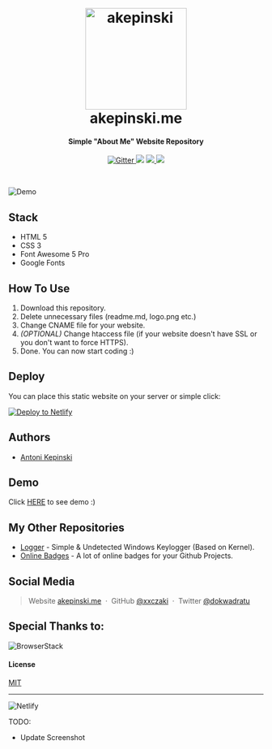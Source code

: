<h1 align="center">
  <br>
  <a href="https://akepinski.me/"><img src="https://raw.githubusercontent.com/xxczaki/akepinski.me/master/logo.jpg" alt="akepinski" width="200"></a>
  <br>
  akepinski.me
  <br>
</h1>

<h4 align="center">Simple "About Me" Website Repository</h4>

<p align="center">
  <a href="https://codeclimate.com/github/xxczaki/akepinski.me">
    <img src="https://codeclimate.com/github/rails/rails/badges/gpa.svg"
         alt="Gitter">
  </a>
  <a href="http://joinslaack.herokuapp.com/"><img src="https://img.shields.io/badge/Slack-JOIN-%23E01563.svg"></a>
  <a href="https://opensource.org/licenses/MIT">
      <img src="https://camo.githubusercontent.com/3ccf4c50a1576b0dd30b286717451fa56b783512/68747470733a2f2f696d672e736869656c64732e696f2f62616467652f4c6963656e73652d4d49542d79656c6c6f772e737667">
  </a>
  <a href="https://www.paypal.me/akepinski">
    <img src="https://img.shields.io/badge/$-donate-ff69b4.svg?maxAge=2592000&amp;style=flat">
  </a>
</p>
<br>

![Demo](https://raw.githubusercontent.com/xxczaki/akepinski.me/master/demo.png)

## Stack

* HTML 5
* CSS 3
* Font Awesome 5 Pro
* Google Fonts

## How To Use

1. Download this repository.
2. Delete unnecessary files (readme.md, logo.png etc.)
3. Change CNAME file for your website.
4. *(OPTIONAL)* Change htaccess file (if your website doesn't have SSL or you don't want to force HTTPS).
5. Done. You can now start coding :)

## Deploy

You can place this static website on your server or simple click:

[![Deploy to Netlify](https://www.netlify.com/img/deploy/button.svg)](https://app.netlify.com/start/deploy?repository=https://github.com/xxczaki/akepinski.me)

## Authors

- [Antoni Kepinski](https://github.com/xxczaki)

## Demo

Click [HERE](https://akepinski.me) to see demo :)

## My Other Repositories

- [Logger](https://github.com/xxczaki/logger) - Simple & Undetected Windows Keylogger (Based on Kernel).
- [Online Badges](https://github.com/xxczaki/online-badges) - A lot of online badges for your Github Projects.

## Social Media

> Website [akepinski.me](https://akepinski.me) &nbsp;&middot;&nbsp;
> GitHub [@xxczaki](https://github.com/xxczaki) &nbsp;&middot;&nbsp;
> Twitter [@dokwadratu](https://twitter.com/dokwadratu)

## Special Thanks to:

![BrowserStack](https://www.browserstack.com/images/layout/logo.png)

#### License

[MIT](https://opensource.org/licenses/MIT)

---

![Netlify](https://www.netlify.com/img/global/badges/netlify-color-bg.svg)

TODO:

* Update Screenshot
